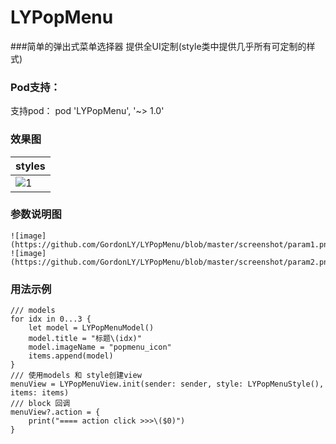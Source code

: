 # LYPopMenu

###简单的弹出式菜单选择器
提供全UI定制(style类中提供几乎所有可定制的样式)

### Pod支持：
支持pod：  pod 'LYPopMenu', '~> 1.0'

### 效果图

| styles |
|---|
|![1](https://github.com/GordonLY/LYPopMenu/blob/master/screenshot/style1.png) | ![3](https://github.com/GordonLY/LYPopMenu/blob/master/screenshot/style3.png) | ![5](https://github.com/GordonLY/LYPopMenu/blob/master/screenshot/style5.png) |


### 参数说明图
    ![image](https://github.com/GordonLY/LYPopMenu/blob/master/screenshot/param1.png)
    ![image](https://github.com/GordonLY/LYPopMenu/blob/master/screenshot/param2.png)

### 用法示例
    /// models
    for idx in 0...3 {
        let model = LYPopMenuModel()
        model.title = "标题\(idx)"
        model.imageName = "popmenu_icon"
        items.append(model)
    }
    /// 使用models 和 style创建view
    menuView = LYPopMenuView.init(sender: sender, style: LYPopMenuStyle(), items: items)
    /// block 回调
    menuView?.action = {
        print("==== action click >>>\($0)")
    }
